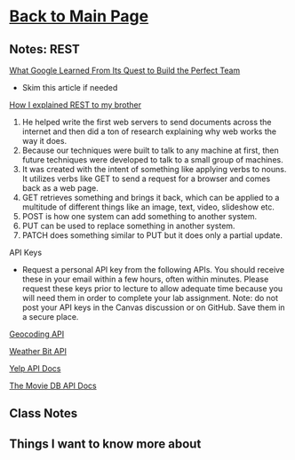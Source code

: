 # [Back to Main Page](https://reecerenninger.github.io/reading-notes/)

## Notes: REST

[What Google Learned From Its Quest to Build the Perfect Team](https://www.google.com/amp/mobile.nytimes.com/2016/02/28/magazine/what-google-learned-from-its-quest-to-build-the-perfect-team.amp.html)

- Skim this article if needed

[How I explained REST to my brother](https://gist.github.com/brookr/5977550)

1. He helped write the first web servers to send documents across the internet and then did a ton of research explaining why web works the way it does.
2. Because our techniques were built to talk to any machine at first, then future techniques were developed to talk to a small group of machines.
3. It was created with the intent of something like applying verbs to nouns. It utilizes verbs like GET to send a request for a browser and comes back as a web page. 
4. GET retrieves something and brings it back, which can be applied to a multitude of different things like an image, text, video, slideshow etc.
5. POST is how one system can add something to another system.
6. PUT can be used to replace something in another system.
7. PATCH does something similar to PUT but it does only a partial update.

API Keys

- Request a personal API key from the following APIs. You should receive these in your email within a few hours, often within minutes. Please request these keys prior to lecture to allow adequate time because you will need them in order to complete your lab assignment. Note: do not post your API keys in the Canvas discussion or on GitHub. Save them in a secure place.

[Geocoding API](https://locationiq.com/)

[Weather Bit API](https://www.weatherbit.io/)

[Yelp API Docs](https://www.yelp.com/developers/documentation/v3/business_search)

[The Movie DB API Docs](https://developers.themoviedb.org/3/getting-started/introduction)

## Class Notes

## Things I want to know more about
